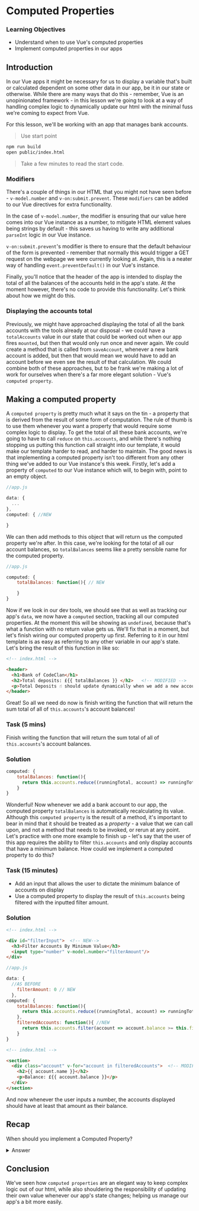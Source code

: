 # Computed Properties

### Learning Objectives

- Understand when to use Vue's computed properties
- Implement computed properties in our apps

## Introduction

In our Vue apps it might be necessary for us to display a variable that's built or calculated dependent on some other data in our app, be it in our state or otherwise. While there are many ways that do this - remember, Vue is an unopinionated framework - in this lesson we're going to look at a way of handling complex logic to dynamically update our html with the minimal fuss we're coming to expect from Vue.

For this lesson, we'll be working with an app that manages bank accounts.

> Use start point

```bash
npm run build
open public/index.html
```

> Take a few minutes to read the start code.

### Modifiers

There's a couple of things in our HTML that you might not have seen before - `v-model.number` and `v-on:submit.prevent`. These `modifiers` can be added to our Vue directives for extra functionality.

In the case of `v-model.number`, the modifier is ensuring that our value here comes into our Vue instance as a number, to mitigate HTML element values being strings by default - this saves us having to write any additional `parseInt` logic in our Vue instance.

`v-on:submit.prevent`'s modifier is there to ensure that the default behaviour of the form is prevented - remember that normally this would trigger a GET request on the webpage we were currently looking at. Again, this is a neater way of handling `event.preventDefault()` in our Vue's instance.

Finally, you'll notice that the header of the app is intended to display the total of all the balances of the accounts held in the app's state. At the moment however, there's no code to provide this functionality. Let's think about how we might do this.

### Displaying the accounts total

Previously, we might have approached displaying the total of all the bank accounts with the tools already at our disposal - we could have a `totalAccounts` value in our state that could be worked out when our app fires `mounted`, but then that would only run once and never again. We could create a method that is called from `saveAccount`, whenever a new bank account is added, but then that would mean we would have to add an account before we even see the result of that calculation. We could combine both of these approaches, but to be frank we're making a lot of work for ourselves when there's a far more elegant solution - Vue's `computed property`.

## Making a computed property

A `computed property` is pretty much what it says on the tin - a property that is derived from the result of some form of computation. The rule of thumb is to use them whenever you want a property that would require some complex logic to display. To get the total of all these bank accounts, we're going to have to call `reduce` on `this.accounts`, and while there's nothing stopping us putting this function call straight into our template, it would make our template harder to read, and harder to maintain. The good news is that implementing a computed property isn't too different from any other thing we've added to our Vue instance's this week. Firstly, let's add a property of `computed` to our Vue instance which will, to begin with, point to an empty object.

```js
//app.js

data: {
  ...
},
computed: { //NEW

}
```

We can then add methods to this object that will return us the computed property we're after. In this case, we're looking for the total of all our account balances, so `totalBalances` seems like a pretty sensible name for the computed property.

```js
//app.js

computed: {
    totalBalances: function(){ // NEW

    }
}
```

Now if we look in our dev tools, we should see that as well as tracking our app's `data`, we now have a `computed` section, tracking all our computed properties. At the moment this will be showing as `undefined`, because that's what a function with no return value gets us. We'll fix that in a moment, but let's finish wiring our computed property up first. Referring to it in our html template is as easy as referring to any other variable in our app's state. Let's bring the result of this function in like so:

```html
<!-- index.html -->

<header>
  <h1>Bank of CodeClan</h1>
  <h2>Total deposits: £{{ totalBalances }} </h2>   <!-- MODIFIED -->
  <p>Total Deposits ☝️ should update dynamically when we add a new account.</p>
</header>
```

Great! So all we need do now is finish writing the function that will return the sum total of all of `this.accounts`'s account balances!

### Task (5 mins)

Finish writing the function that will return the sum total of all of `this.accounts`'s account balances.

### Solution

```js
computed: {
    totalBalances: function(){
      return this.accounts.reduce((runningTotal, account) => runningTotal + account.balance, 0); // MODIFIED
    }
}
```

Wonderful! Now whenever we add a bank account to our app, the computed property `totalBalances` is automatically recalculating its value. Although this `computed property` is the result of a method, it's important to bear in mind that it should be treated as a *property* - a value that we can call upon, and not a method that needs to be invoked, or rerun at any point. Let's practice with one more example to finish up - let's say that the user of this app requires the ability to filter `this.accounts` and only display accounts that have a minimum balance. How could we implement a computed property to do this?

### Task (15 minutes)

- Add an input that allows the user to dictate the minimum balance of accounts on display
- Use a computed property to display the result of `this.accounts` being filtered with the inputted filter amount.

### Solution

```html
<!-- index.html -->

<div id="filterInput">  <!-- NEW-->
  <h3>Filter Accounts By Minimum Value</h3>
  <input type="number" v-model.number="filterAmount"/>
</div>

```

```js
//app.js

data: {
  //AS BEFORE
    filterAmount: 0 // NEW
  },
computed: {
    totalBalances: function(){
      return this.accounts.reduce((runningTotal, account) => runningTotal + account.balance, 0);
    },
    filteredAccounts: function(){ //NEW
      return this.accounts.filter(account => account.balance >= this.filterAmount);
    }
}

```

```html
<!-- index.html -->

<section>
  <div class="account" v-for="account in filteredAccounts">  <!-- MODIFIED -->
    <h2>{{ account.name }}</h2>
    <p>Balance: £{{ account.balance }}</p>
  </div>
</section>

```

And now whenever the user inputs a number, the accounts displayed should have at least that amount as their balance.

## Recap

When should you implement a Computed Property?

<details>
<summary>Answer</summary>
Whenever you want a property that would require some complex logic to display.
</details>

## Conclusion

We've seen how `computed properties` are an elegant way to keep complex logic out of our html, while also shouldering the responsibility of updating their own value whenever our app's state changes; helping us manage our app's a bit more easily.

